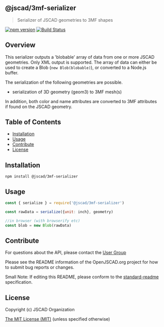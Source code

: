 ## @jscad/3mf-serializer

> Serializer of JSCAD geometries to 3MF shapes

[![npm version](https://badge.fury.io/js/%40jscad%2F3mf-serializer.svg)](https://badge.fury.io/js/%40jscad%2F3mf-serializer)
[![Build Status](https://travis-ci.org/jscad/io.svg)](https://travis-ci.org/jscad/3mf-serializer)

## Overview

This serializer outputs a 'blobable' array of data from one or more JSCAD geometries. Only XML output is supported.
The array of data can either be used to create a Blob (`new Blob(blobable)`), or converted to a Node.js buffer.

The serialization of the following geometries are possible.
- serialization of 3D geometry (geom3) to 3MF mesh(s)

In addition, both color and name attributes are converted to 3MF attributes if found on the JSCAD geometry.

## Table of Contents

- [Installation](#installation)
- [Usage](#usage)
- [Contribute](#contribute)
- [License](#license)

## Installation

```
npm install @jscad/3mf-serializer
```

## Usage

```javascript
const { serialize } = require('@jscad/3mf-serializer')

const rawData = serialize({unit: inch}, geometry)

//in browser (with browserify etc)
const blob = new Blob(rawData)

```

## Contribute

For questions about the API, please contact the [User Group](https://openjscad.xyz/forum.html)

Please see the README information of the OpenJSCAD.org project for how to submit bug reports or changes.

Small Note: If editing this README, please conform to the [standard-readme](https://github.com/RichardLitt/standard-readme) specification.

## License

Copyright (c) JSCAD Organization

[The MIT License (MIT)](./LICENSE)
(unless specified otherwise)
